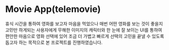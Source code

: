 # Movie App(telemovie)

휴식 시간을 통하여 영화를 보고자 마음을 먹었으나 매번 어떤 영화를 보는 것이 좋을지 고민만 하게되는 사용자에게 무해한 이미지의 캐릭터와 한 눈에 잘 보이는 UI를 통하여 편안한 마음으로 영화 선택에 있어 조금 더 가볍고 빠르게 선택의 고민을 끝낼 수 있도록 돕고자 하는 목적으로 본 프로젝트를 진행하였습니다.

<!-- ## 설치 항목

- [x] react-router-dom
- [x] styled-components
- [x] styled-reset
- [x] swiper
- [x] react-hook-form
- [x] react-helmet

## TODO

- [x] router 설정
- [x] 각 컴포넌트 제작
- [x] api 설정
- [x] header ui 및 구성
- [x] footer ui 및 구성
- [x] home ui 및 전체구성
- [x] loading 화면
- [] search UI 설정
- [] detail UI 설정
- [] popular UI 설정
- [] 현재 상영중인 영화 장르별로 나누기
- [] MainShowMovie에서 스와이퍼 자동재생 -->
